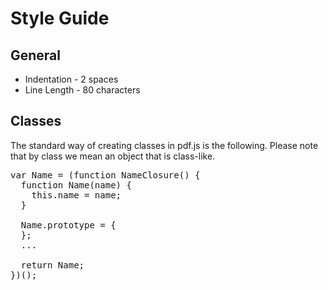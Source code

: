 # Style Guide
## General
* Indentation - 2 spaces
* Line Length - 80 characters

## Classes
The standard way of creating classes in pdf.js is the following. Please note that by class we mean an object that is class-like.
<pre>
var Name = (function NameClosure() {
  function Name(name) {
    this.name = name;
  }

  Name.prototype = {
  };
  ...

  return Name;
})();
</pre>
